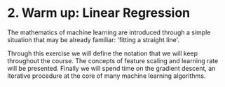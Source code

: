 # 2. Warm up: Linear Regression



The mathematics of machine learning are introduced through a simple situation that may be already familiar: 'fitting a straight line'.  

Through this exercise we will define the notation that we will keep throughout the course. The concepts of feature scaling and learning rate will be presented. Finally we will spend time on the gradient descent, an iterative procedure at the core of many machine learning algorithms.


